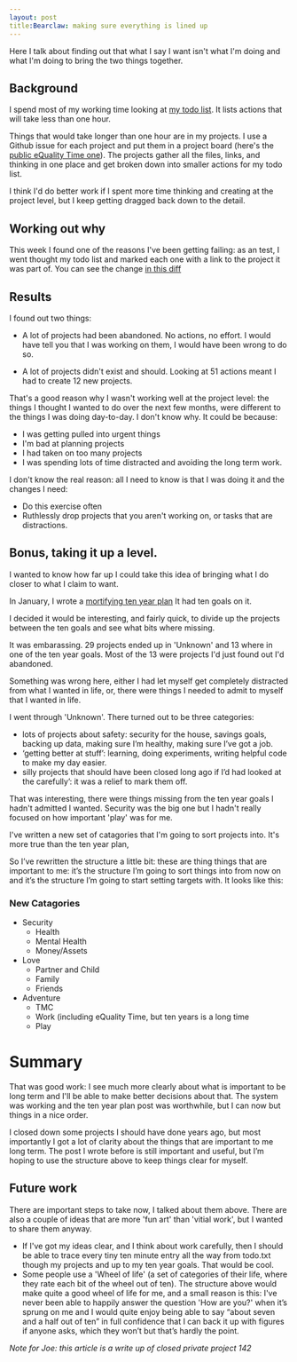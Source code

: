```yaml
---
layout: post
title:Bearclaw: making sure everything is lined up
---
```


<p>Here I talk about finding out that what I say I want isn't what I'm doing and what I'm doing to bring the two things together.</p>
<h2 id="background">Background</h2>
<p>I spend most of my working time looking at <a href="https://github.com/joereddington/todo.txt/">my todo list</a>. It lists actions that will take less than one hour. </p>
<p>Things that would take longer than one hour are in my projects. I use a Github issue for each project and put them in a project board (here's the <a href="https://github.com/orgs/eQualityTime/projects/4">public eQuality Time one</a>). The projects gather all the files, links, and thinking in one place and get broken down into smaller actions for my todo list. </p>
<p>I think I'd do better work if I spent more time thinking and creating at the project level, but I keep getting dragged back down to the detail. </p>
<h2 id="working-out-why">Working out why</h2>
<p>This week I found one of the reasons I've been getting failing: as an test, I went thought my todo list and marked each one with a link to the project it was part of. You can see the change <a href="https://github.com/joereddington/todo.txt/commit/9586296ad7d1d6ebd01c136a70ce9dac2dbec91d#diff-9f763dd9e14bf4892d013bd91ebb707f">in this diff</a></p>
<h2 id="results">Results</h2>
<p>I found out two things: </p>
<ul>
<li><p>A lot of projects had been abandoned. No actions, no effort. I would have tell you that I was working on them, I would have been wrong to do so. </p>
</li>
<li><p>A lot of projects didn't exist and should. Looking at 51 actions meant I had to create 12 new projects. </p>
</li>
</ul>
<p>That's a good reason why I wasn't working well at the project level: the things I thought I wanted to do over the next few months, were different to the things I was doing day-to-day. I don't know why. It could be because: </p>
<ul>
<li>I was getting pulled into urgent things</li>
<li>I'm bad at planning projects </li>
<li>I had taken on too many projects </li>
<li>I was spending lots of time distracted and avoiding the long term work. </li>
</ul>
<p>I don't know the real reason: all I need to know is that I was doing it and the changes I need: </p>
<ul>
<li>Do this exercise often</li>
<li>Ruthlessly drop projects that you aren't working on, or tasks that are distractions. </li>
</ul>
<h2 id="bonus-taking-it-up-a-level-">Bonus, taking it up a level.</h2>
<p>I wanted to know how far up I could take this idea of bringing what I do closer to what I claim to want. </p>
<p>In January, I wrote a <a href="http://joereddington.com/6550/2019/01/28/the-mortifying-but-true-ten-year-plan./">mortifying ten year plan</a> It had ten goals on it. </p>
<p>I decided it would be interesting, and fairly quick, to divide up the projects between the ten goals and see what bits where missing. </p>
<p>It was embarassing.  29 projects ended up in 'Unknown' and 13 where in one of the ten year goals. Most of the 13 were projects I'd just found out I'd abandoned. </p>
<p>Something was wrong here, either I had let myself get completely distracted from what I wanted in life, or, there were things I needed to admit to myself that I wanted in life. </p>
<p>I went through 'Unknown'. There turned out to be three categories:</p>
<ul>
<li>lots of projects about safety: security for the house, savings goals, backing up data, making sure I’m healthy, making sure I’ve got a job. </li>
<li>‘getting better at stuff’: learning, doing experiments, writing helpful code to make my day easier. </li>
<li>silly projects that should have been closed long ago if I’d had looked at the carefully’: it was a relief to mark them off.</li>
</ul>
<p>That was interesting, there were things missing from the ten year goals I hadn't admitted I wanted. Security was the big one but I hadn't really focused on how important 'play' was for me.  </p>
<p>I've written a new set of catagories that I'm going to sort projects into. It's more true than the ten year plan, </p>
<p>So I’ve rewritten the structure a little bit: these are thing things that are important to me: it’s the structure I’m going to sort things into from now on and it’s the structure I’m going to start setting targets with. It looks like this: </p>
<h3 id="new-catagories">New Catagories</h3>
<ul>
<li>Security<ul>
<li>Health </li>
<li>Mental Health</li>
<li>Money/Assets</li>
</ul>
</li>
<li>Love <ul>
<li>Partner and Child</li>
<li>Family </li>
<li>Friends</li>
</ul>
</li>
<li>Adventure <ul>
<li>TMC</li>
<li>Work (including eQuality Time, but ten years is a long time</li>
<li>Play</li>
</ul>
</li>
</ul>
<h1 id="summary">Summary</h1>
<p>That was good work: I see much more clearly about what is important to be long term and I'll be able to make better decisions about that.  The system was working and the ten year plan post was worthwhile, but I can now but things in a nice order. </p>
<p>I closed down some projects I should have done years ago, but most importantly I got a lot of clarity about the things that are important to me long term. The post I wrote before is still important and useful, but I’m hoping to use the structure above to keep things clear for myself.</p>
<h2 id="future-work">Future work</h2>
<p>There are important steps to take now, I talked about them above. There are also a couple of ideas that are more 'fun art' than 'vitial work', but I wanted to share them anyway. </p>
<ul>
<li>If I've got my ideas clear, and I think about work carefully, then I should be able to trace every tiny ten minute entry all the way from todo.txt though my projects and up to my ten year goals. That would be cool. </li>
<li>Some people use a 'Wheel of life' (a set of categories of their life, where they rate each bit of the wheel out of ten). The structure above would make quite a good wheel of life for me, and a small reason is this: I've never been able to happily answer the question 'How are you?' when it’s sprung on me and I would quite enjoy being able to say “about seven and a half out of ten” in full confidence that I can back it up with figures if anyone asks, which they won’t but that’s hardly the point.</li>
</ul>

<p><i>Note for Joe: this article is a write up of closed private project 142</i></p> 

